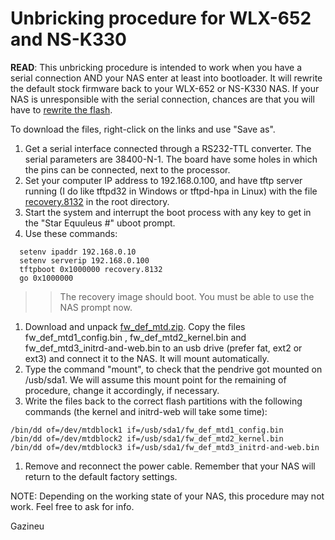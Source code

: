 # Unbricking procedure for WLX-652 and NS-K330 #

**READ**: This unbricking procedure is intended to work when you have a serial connection AND your NAS enter at least into bootloader. It will rewrite the default stock firmware back to your WLX-652 or NS-K330 NAS.
If your NAS is unresponsible with the serial connection, chances are that you will have to [rewrite the flash](UnbrickAgestarNsb3ast.md).


To download the files, right-click on the links and use "Save as".

  1. Get a serial interface connected through a RS232-TTL converter. The serial parameters are 38400-N-1. The board have some holes in which the pins can be connected, next to the processor.
  1. Set your computer IP address to 192.168.0.100, and have tftp server running (I do like tftpd32 in Windows or tftpd-hpa in Linux) with the file [recovery.8132](http://snake-os.googlecode.com/files/recovery.8132) in the root directory.
  1. Start the system and interrupt the boot process with any key to get in the "Star Equuleus #" uboot prompt.
  1. Use these commands:
```
  setenv ipaddr 192.168.0.10
  setenv serverip 192.168.0.100
  tftpboot 0x1000000 recovery.8132
  go 0x1000000
```
> > The recovery image should boot. You must be able to use the NAS prompt now.
  1. Download and unpack [fw\_def\_mtd.zip](http://snake-os.googlecode.com/files/fw_def_mtd.zip). Copy the files fw\_def\_mtd1\_config.bin , fw\_def\_mtd2\_kernel.bin and fw\_def\_mtd3\_initrd-and-web.bin to an usb drive (prefer fat, ext2 or ext3) and connect it to the NAS. It will mount automatically.
  1. Type the command "mount", to check that the pendrive got mounted on /usb/sda1. We will assume this mount point for the remaining of procedure, change it accordingly, if necessary.
  1. Write the files back to the correct flash partitions with the following commands (the kernel and initrd-web will take some time):
```
/bin/dd of=/dev/mtdblock1 if=/usb/sda1/fw_def_mtd1_config.bin
/bin/dd of=/dev/mtdblock2 if=/usb/sda1/fw_def_mtd2_kernel.bin
/bin/dd of=/dev/mtdblock3 if=/usb/sda1/fw_def_mtd3_initrd-and-web.bin
```
  1. Remove and reconnect the power cable. Remember that your NAS will return to the default factory settings.


NOTE: Depending on the working state of your NAS, this procedure may not work. Feel free to ask for info.

Gazineu